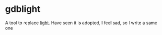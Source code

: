 # gdblight

A tool to replace [light](https://github.com/perkele1989/light.git). Have seen it is adopted, I feel sad, so I write a same one
